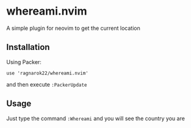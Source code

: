 # whereami.nvim
A simple plugin for neovim to get the current location

## Installation
Using Packer:

    use 'ragnarok22/whereami.nvim'
and then execute `:PackerUpdate`

## Usage
Just type the command `:Whereami` and you will see the country you are
